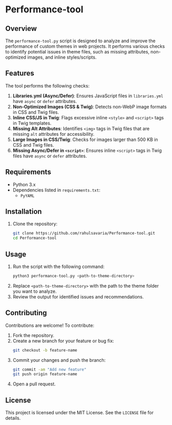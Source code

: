 # Performance-tool

## Overview
The `performance-tool.py` script is designed to analyze and improve the performance of custom themes in web projects. It performs various checks to identify potential issues in theme files, such as missing attributes, non-optimized images, and inline styles/scripts.

## Features
The tool performs the following checks:
1. **Libraries.yml (Async/Defer)**: Ensures JavaScript files in `libraries.yml` have `async` or `defer` attributes.
2. **Non-Optimized Images (CSS & Twig)**: Detects non-WebP image formats in CSS and Twig files.
3. **Inline CSS/JS in Twig**: Flags excessive inline `<style>` and `<script>` tags in Twig templates.
4. **Missing Alt Attributes**: Identifies `<img>` tags in Twig files that are missing `alt` attributes for accessibility.
5. **Large Images in CSS/Twig**: Checks for images larger than 500 KB in CSS and Twig files.
6. **Missing Async/Defer in `<script>`**: Ensures inline `<script>` tags in Twig files have `async` or `defer` attributes.

## Requirements
- Python 3.x
- Dependencies listed in `requirements.txt`:
  - `PyYAML`

## Installation
1. Clone the repository:
   ```sh
   git clone https://github.com/rahulsavaria/Performance-tool.git
   cd Performance-tool
   ```

## Usage
1. Run the script with the following command:
   ```sh
   python3 performance-tool.py <path-to-theme-directory>
   ```
2. Replace `<path-to-theme-directory>` with the path to the theme folder you want to analyze.
3. Review the output for identified issues and recommendations.

## Contributing
Contributions are welcome! To contribute:
1. Fork the repository.
2. Create a new branch for your feature or bug fix:
   ```sh
   git checkout -b feature-name
   ```
3. Commit your changes and push the branch:
   ```sh
   git commit -am "Add new feature"
   git push origin feature-name
   ```
4. Open a pull request.

## License
This project is licensed under the MIT License. See the `LICENSE` file for details.
